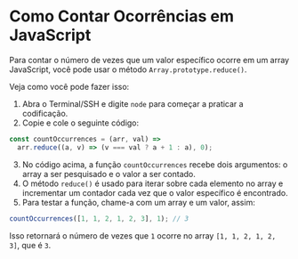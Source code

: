 # Como Contar Ocorrências em JavaScript

Para contar o número de vezes que um valor específico ocorre em um array JavaScript, você pode usar o método `Array.prototype.reduce()`.

Veja como você pode fazer isso:

1. Abra o Terminal/SSH e digite `node` para começar a praticar a codificação.
2. Copie e cole o seguinte código:

```js
const countOccurrences = (arr, val) =>
  arr.reduce((a, v) => (v === val ? a + 1 : a), 0);
```

3. No código acima, a função `countOccurrences` recebe dois argumentos: o array a ser pesquisado e o valor a ser contado.
4. O método `reduce()` é usado para iterar sobre cada elemento no array e incrementar um contador cada vez que o valor específico é encontrado.
5. Para testar a função, chame-a com um array e um valor, assim:

```js
countOccurrences([1, 1, 2, 1, 2, 3], 1); // 3
```

Isso retornará o número de vezes que `1` ocorre no array `[1, 1, 2, 1, 2, 3]`, que é `3`.
